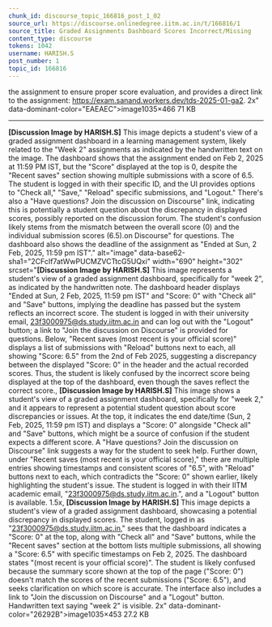 ```yaml
---
chunk_id: discourse_topic_166816_post_1_02
source_url: https://discourse.onlinedegree.iitm.ac.in/t/166816/1
source_title: Graded Assignments Dashboard Scores Incorrect/Missing
content_type: discourse
tokens: 1042
username: HARISH.S
post_number: 1
topic_id: 166816
---
```


 the assignment to ensure proper score evaluation, and provides a direct link to the assignment: https://exam.sanand.workers.dev/tds-2025-01-ga2. 2x" data-dominant-color="EAEAEC">image1035×466 71 KB

---

**[Discussion Image by HARISH.S]** This image depicts a student's view of a graded assignment dashboard in a learning management system, likely related to the "Week 2" assignments as indicated by the handwritten text on the image. The dashboard shows that the assignment ended on Feb 2, 2025 at 11:59 PM IST, but the "Score" displayed at the top is 0, despite the "Recent saves" section showing multiple submissions with a score of 6.5. The student is logged in with their specific ID, and the UI provides options to "Check all," "Save," "Reload" specific submissions, and "Logout." There's also a "Have questions? Join the discussion on Discourse" link, indicating this is potentially a student question about the discrepancy in displayed scores, possibly reported on the discussion forum. The student's confusion likely stems from the mismatch between the overall score (0) and the individual submission scores (6.5).on Discourse" for questions. The dashboard also shows the deadline of the assignment as "Ended at Sun, 2 Feb, 2025, 11:59 pm IST"." alt="image" data-base62-sha1="2CFcIf7atWwPUCMZVCTtcG5UQxi" width="690" height="302" srcset="**[Discussion Image by HARISH.S]** This image represents a student's view of a graded assignment dashboard, specifically for "week 2", as indicated by the handwritten note. The dashboard header displays "Ended at Sun, 2 Feb, 2025, 11:59 pm IST" and "Score: 0" with "Check all" and "Save" buttons, implying the deadline has passed but the system reflects an incorrect score. The student is logged in with their university email, 23f3000975@ds.study.iitm.ac.in and can log out with the "Logout" button; a link to "Join the discussion on Discourse" is provided for questions. Below, "Recent saves (most recent is your official score)" displays a list of submissions with "Reload" buttons next to each, all showing "Score: 6.5" from the 2nd of Feb 2025, suggesting a discrepancy between the displayed "Score: 0" in the header and the actual recorded scores. Thus, the student is likely confused by the incorrect score being displayed at the top of the dashboard, even though the saves reflect the correct score., **[Discussion Image by HARISH.S]** This image shows a student's view of a graded assignment dashboard, specifically for "week 2," and it appears to represent a potential student question about score discrepancies or issues. At the top, it indicates the end date/time (Sun, 2 Feb, 2025, 11:59 pm IST) and displays a "Score: 0" alongside "Check all" and "Save" buttons, which might be a source of confusion if the student expects a different score. A "Have questions? Join the discussion on Discourse" link suggests a way for the student to seek help. Further down, under "Recent saves (most recent is your official score)," there are multiple entries showing timestamps and consistent scores of "6.5", with "Reload" buttons next to each, which contradicts the "Score: 0" shown earlier, likely highlighting the student's issue. The student is logged in with their IITM academic email, "23f3000975@ds.study.iitm.ac.in.", and a "Logout" button is available. 1.5x, **[Discussion Image by HARISH.S]** This image depicts a student's view of a graded assignment dashboard, showcasing a potential discrepancy in displayed scores. The student, logged in as "23f3000975@ds.study.iitm.ac.in," sees that the dashboard indicates a "Score: 0" at the top, along with "Check all" and "Save" buttons, while the "Recent saves" section at the bottom lists multiple submissions, all showing a "Score: 6.5" with specific timestamps on Feb 2, 2025. The dashboard states "(most recent is your official score)". The student is likely confused because the summary score shown at the top of the page ("Score: 0") doesn't match the scores of the recent submissions ("Score: 6.5"), and seeks clarification on which score is accurate. The interface also includes a link to "Join the discussion on Discourse" and a "Logout" button. Handwritten text saying "week 2" is visible. 2x" data-dominant-color="26292B">image1035×453 27.2 KB
